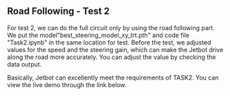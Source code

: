 ## Road Following - Test 2 

For test 2, we can do the full circuit only by using the road following part.
We put the model"best_steering_model_xy_trt.pth" and code file "Task2.ipynb" in the same location for test.
Before the test, we adjusted values for the speed and the steering gain, which can make the Jetbot drive along the road more accurately. You can adjust the value by checking the data output.

Basically, Jetbot can excellently meet the requirements of TASK2. You can view the live demo through the link below.
